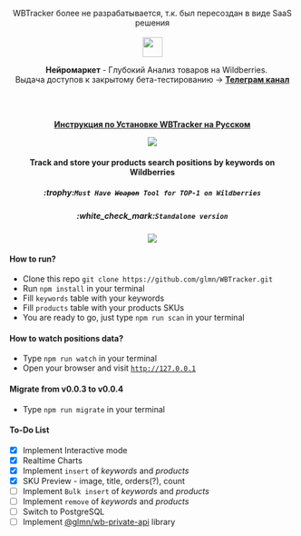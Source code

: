 <p align="center">WBTracker более не разрабатывается, т.к. был пересоздан в виде SaaS решения<br/><br/>
<img src="https://github.com/glmn/glmn/assets/1326151/549b8bed-60c3-4f6e-8f5a-8592c63467b6" height="35"></p>


<p align="center"><img src="https://github.com/glmn/glmn/assets/1326151/5f38f86c-7014-4e73-8fa1-c6657a902826" height="11"> <b>Нейромаркет</b> - Глубокий Анализ товаров на Wildberries.<br/>
Выдача доступов к закрытому бета-тестированию -> <b><a href="https://t.me/+tN3mdbvUP1RkNDgy" target="_blank">Телеграм канал</a></b></p>

<br/><br/>
<p align="center"><b><a href="https://telegra.ph/WBTracker--Analitika-poiskovyh-zaprosov-na-Wildberries-na-vashem-kompyutere-ili-na-VDS-absolyutno-besplatno-Instrukciya-po-Ustan-05-23">Инструкция по Установке WBTracker на Русском</a></b></p>
<p align="center"><img img src="https://user-images.githubusercontent.com/1326151/163515423-5dc79c03-aa3f-42a8-946b-6f53911c7b61.png"></p>
<h4 align="center">Track and store your products search positions by keywords on Wildberries</h4>
<h5 align="center">:trophy:<code>Must Have <s>Weapon</s> Tool for TOP-1 on Wildberries</code></h5>
<h5 align="center">:white_check_mark:<code>Standalone version</code></h5>

<p align="center"><img img src="https://user-images.githubusercontent.com/1326151/169816090-6a712134-a1e3-4521-a7c4-b3b3f5a054ef.png"></p>

#### How to run?
- Clone this repo ```git clone https://github.com/glmn/WBTracker.git```
- Run <code>npm install</code> in your terminal
- Fill <code>keywords</code> table with your keywords
- Fill <code>products</code> table with your products SKUs
- You are ready to go, just type <code>npm run scan</code> in your terminal

#### How to watch positions data?
- Type <code>npm run watch</code> in your terminal
- Open your browser and visit <code>http://127.0.0.1</code>

#### Migrate from v0.0.3 to v0.0.4
- Type <code>npm run migrate</code> in your terminal

#### To-Do List
- [x] Implement Interactive mode
- [x] Realtime Charts
- [x] Implement <code>insert</code> of *keywords* and *products*
- [x] SKU Preview - image, title, orders(?), count
- [ ] Implement <code>Bulk insert</code> of *keywords* and *products*
- [ ] Implement <code>remove</code> of *keywords* and *products*
- [ ] Switch to PostgreSQL
- [ ] Implement <a href="https://github.com/glmn/wb-private-api">@glmn/wb-private-api</a> library 
